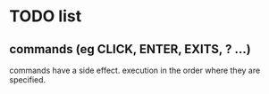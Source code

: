 # TODO list



## commands (eg CLICK, ENTER, EXITS, ? ...)

commands have a side effect.
execution in the order where they are specified.

